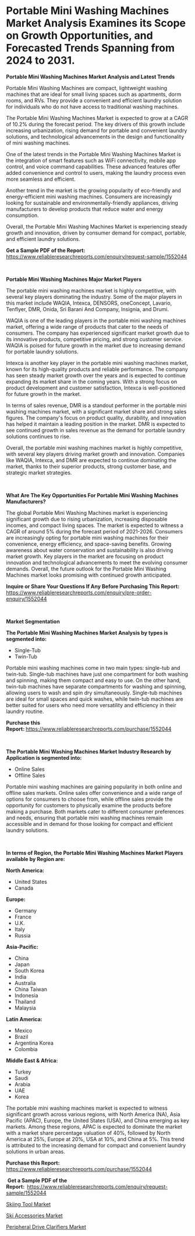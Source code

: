 <p><h1>Portable Mini Washing Machines Market Analysis Examines its Scope on Growth Opportunities, and Forecasted Trends Spanning from 2024 to 2031.</h1></p><p><strong>Portable Mini Washing Machines Market Analysis and Latest Trends</strong></p>
<p><p>Portable Mini Washing Machines are compact, lightweight washing machines that are ideal for small living spaces such as apartments, dorm rooms, and RVs. They provide a convenient and efficient laundry solution for individuals who do not have access to traditional washing machines.</p><p>The Portable Mini Washing Machines Market is expected to grow at a CAGR of 10.2% during the forecast period. The key drivers of this growth include increasing urbanization, rising demand for portable and convenient laundry solutions, and technological advancements in the design and functionality of mini washing machines.</p><p>One of the latest trends in the Portable Mini Washing Machines Market is the integration of smart features such as WiFi connectivity, mobile app control, and voice command capabilities. These advanced features offer added convenience and control to users, making the laundry process even more seamless and efficient.</p><p>Another trend in the market is the growing popularity of eco-friendly and energy-efficient mini washing machines. Consumers are increasingly looking for sustainable and environmentally-friendly appliances, driving manufacturers to develop products that reduce water and energy consumption.</p><p>Overall, the Portable Mini Washing Machines Market is experiencing steady growth and innovation, driven by consumer demand for compact, portable, and efficient laundry solutions.</p></p>
<p><strong>Get a Sample PDF of the Report:&nbsp;</strong> <a href="https://www.reliableresearchreports.com/enquiry/request-sample/1552044">https://www.reliableresearchreports.com/enquiry/request-sample/1552044</a></p>
<p>&nbsp;</p>
<p><strong>Portable Mini Washing Machines Major Market Players</strong></p>
<p><p>The portable mini washing machines market is highly competitive, with several key players dominating the industry. Some of the major players in this market include WAQIA, Intexca, DENSORS, oneConcept, Lavario, Tenflyer, DMR, Onida, Sri Barani And Company, Insignia, and Drumi.</p><p>WAQIA is one of the leading players in the portable mini washing machines market, offering a wide range of products that cater to the needs of consumers. The company has experienced significant market growth due to its innovative products, competitive pricing, and strong customer service. WAQIA is poised for future growth in the market due to increasing demand for portable laundry solutions.</p><p>Intexca is another key player in the portable mini washing machines market, known for its high-quality products and reliable performance. The company has seen steady market growth over the years and is expected to continue expanding its market share in the coming years. With a strong focus on product development and customer satisfaction, Intexca is well-positioned for future growth in the market.</p><p>In terms of sales revenue, DMR is a standout performer in the portable mini washing machines market, with a significant market share and strong sales figures. The company's focus on product quality, durability, and innovation has helped it maintain a leading position in the market. DMR is expected to see continued growth in sales revenue as the demand for portable laundry solutions continues to rise.</p><p>Overall, the portable mini washing machines market is highly competitive, with several key players driving market growth and innovation. Companies like WAQIA, Intexca, and DMR are expected to continue dominating the market, thanks to their superior products, strong customer base, and strategic market strategies.</p></p>
<p>&nbsp;</p>
<p><strong>What Are The Key Opportunities For Portable Mini Washing Machines Manufacturers?</strong></p>
<p><p>The global Portable Mini Washing Machines market is experiencing significant growth due to rising urbanization, increasing disposable incomes, and compact living spaces. The market is expected to witness a CAGR of around 5% during the forecast period of 2021-2026. Consumers are increasingly opting for portable mini washing machines for their convenience, energy efficiency, and space-saving benefits. Growing awareness about water conservation and sustainability is also driving market growth. Key players in the market are focusing on product innovation and technological advancements to meet the evolving consumer demands. Overall, the future outlook for the Portable Mini Washing Machines market looks promising with continued growth anticipated.</p></p>
<p><strong>Inquire or Share Your Questions If Any Before Purchasing This Report:</strong> <a href="https://www.reliableresearchreports.com/enquiry/pre-order-enquiry/1552044">https://www.reliableresearchreports.com/enquiry/pre-order-enquiry/1552044</a></p>
<p>&nbsp;</p>
<p><strong>Market Segmentation</strong></p>
<p><strong>The Portable Mini Washing Machines Market Analysis by types is segmented into:</strong></p>
<p><ul><li>Single-Tub</li><li>Twin-Tub</li></ul></p>
<p><p>Portable mini washing machines come in two main types: single-tub and twin-tub. Single-tub machines have just one compartment for both washing and spinning, making them compact and easy to use. On the other hand, twin-tub machines have separate compartments for washing and spinning, allowing users to wash and spin dry simultaneously. Single-tub machines are ideal for small spaces and quick washes, while twin-tub machines are better suited for users who need more versatility and efficiency in their laundry routine.</p></p>
<p><strong>Purchase this Report:&nbsp;</strong><a href="https://www.reliableresearchreports.com/purchase/1552044">https://www.reliableresearchreports.com/purchase/1552044</a></p>
<p>&nbsp;</p>
<p><strong>The Portable Mini Washing Machines Market Industry Research by Application is segmented into:</strong></p>
<p><ul><li>Online Sales</li><li>Offline Sales</li></ul></p>
<p><p>Portable mini washing machines are gaining popularity in both online and offline sales markets. Online sales offer convenience and a wide range of options for consumers to choose from, while offline sales provide the opportunity for customers to physically examine the products before making a purchase. Both markets cater to different consumer preferences and needs, ensuring that portable mini washing machines remain accessible and in demand for those looking for compact and efficient laundry solutions.</p></p>
<p>&nbsp;</p>
<p><strong>In terms of Region, the Portable Mini Washing Machines Market Players available by Region are:</strong></p>
<p>
    <p> <strong> North America: </strong>
        <ul>
            <li>United States</li>
            <li>Canada</li>
        </ul>
        </p> 
    <p> <strong> Europe: </strong>
        <ul>
            <li>Germany</li>
            <li>France</li>
            <li>U.K.</li>
            <li>Italy</li>
            <li>Russia</li>
        </ul>
        </p> 
    <p> <strong> Asia-Pacific: </strong>
        <ul>
            <li>China</li>
            <li>Japan</li>
            <li>South Korea</li>
            <li>India</li>
            <li>Australia</li>
            <li>China Taiwan</li>
            <li>Indonesia</li>
            <li>Thailand</li>
            <li>Malaysia</li>
        </ul>
        </p> 
    <p> <strong> Latin America: </strong>
        <ul>
            <li>Mexico</li>
            <li>Brazil</li>
            <li>Argentina Korea</li>
            <li>Colombia</li>
        </ul>
        </p> 
    <p> <strong> Middle East & Africa: </strong>
        <ul>
            <li>Turkey</li>
            <li>Saudi</li>
            <li>Arabia</li>
            <li>UAE</li>
            <li>Korea</li>
        </ul>
    </p>
    </p>
<p><p>The portable mini washing machines market is expected to witness significant growth across various regions, with North America (NA), Asia Pacific (APAC), Europe, the United States (USA), and China emerging as key markets. Among these regions, APAC is expected to dominate the market with a market share percentage valuation of 40%, followed by North America at 25%, Europe at 20%, USA at 10%, and China at 5%. This trend is attributed to the increasing demand for compact and convenient laundry solutions in urban areas.</p></p>
<p><strong>Purchase this Report: </strong><a href="https://www.reliableresearchreports.com/purchase/1552044">https://www.reliableresearchreports.com/purchase/1552044</a></p>
<p>&nbsp;<strong>Get a Sample PDF of the Report:&nbsp;&nbsp;</strong><a href="https://www.reliableresearchreports.com/enquiry/request-sample/1552044">https://www.reliableresearchreports.com/enquiry/request-sample/1552044</a></p>
<p><strong></strong></p>
<p><p><a href="https://github.com/zjyglelu/Market-Research-Report-List-1/blob/main/skiing-tool-market.md">Skiing Tool Market</a></p><p><a href="https://github.com/mbisetmhermsr/Market-Research-Report-List-1/blob/main/ski-accessories-market.md">Ski Accessories Market</a></p><p><a href="https://issuu.com/reportprime-2/docs/peripheral-drive-clarifiers-market-size-2030.pptx">Peripheral Drive Clarifiers Market</a></p></p>